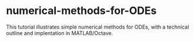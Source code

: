 # numerical-methods-for-ODEs
This tutorial illustrates simple numerical methods for ODEs, with a technical outline and implentation in MATLAB/Octave.
